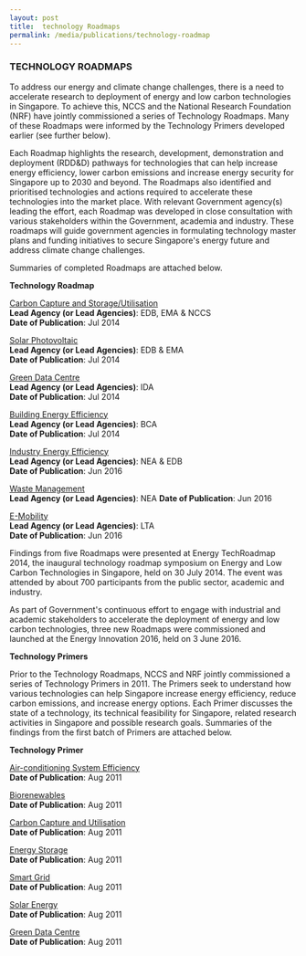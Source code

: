 ```yaml
---
layout: post
title:  technology Roadmaps
permalink: /media/publications/technology-roadmap
---
```


### TECHNOLOGY ROADMAPS

To address our energy and climate change challenges, there is a need to accelerate research to deployment of energy and low carbon technologies in Singapore. To achieve this, NCCS and the National Research Foundation (NRF) have jointly commissioned a series of Technology Roadmaps. Many of these Roadmaps were informed by the Technology Primers developed earlier (see further below).

Each Roadmap highlights the research, development, demonstration and deployment (RDD&D) pathways for technologies that can help increase energy efficiency, lower carbon emissions and increase energy security for Singapore up to 2030 and beyond. The Roadmaps also identified and prioritised technologies and actions required to accelerate these technologies into the market place. With relevant Government agency(s) leading the effort, each Roadmap was developed in close consultation with various stakeholders within the Government, academia and industry. These roadmaps will guide government agencies in formulating technology master plans and funding initiatives to secure Singapore's energy future and address climate change challenges.

Summaries of completed Roadmaps are attached below.

**Technology Roadmap**

[<a href="/docs/default-source/default-document-library/carbon-capture-and-storage-utilisation-singapore-perspectives.pdf" target="_blank">Carbon Capture and Storage/Utilisation</a>](/docs/default-source/default-document-library/carbon-capture-and-storage-utilisation-singapore-perspectives.pdf)  
**Lead Agency (or Lead Agencies)**: EDB, EMA & NCCS  
**Date of Publication**: Jul 2014

[<a href="/docs/default-source/default-document-library/solar-photovoltaic-roadmap-for-singapore-a-summary.pdf" target="_blank">Solar Photovoltaic</a>](/docs/default-source/default-document-library/solar-photovoltaic-roadmap-for-singapore-a-summary.pdf)  
**Lead Agency (or Lead Agencies)**: EDB & EMA  
**Date of Publication**: Jul 2014

[<a href="/docs/default-source/default-document-library/green-data-centre-technology-roadmap.pdf" target="_blank">Green Data Centre</a>](/docs/default-source/default-document-library/green-data-centre-technology-roadmap.pdf)  
**Lead Agency (or Lead Agencies)**: IDA  
**Date of Publication**: Jul 2014

[<a href="/docs/default-source/default-document-library/building-energy-efficiency-r-and-d-roadmap.pdf" target="_blank">Building Energy Efficiency</a>](/docs/default-source/default-document-library/building-energy-efficiency-r-and-d-roadmap.pdf)  
**Lead Agency (or Lead Agencies)**: BCA  
**Date of Publication**: Jul 2014

[<a href="/docs/default-source/default-document-library/industry-energy-efficiency-technology-roadmap.pdf" target="_blank">Industry Energy Efficiency</a>](/docs/default-source/default-document-library/industry-energy-efficiency-technology-roadmap.pdf)  
**Lead Agency (or Lead Agencies)**: NEA & EDB  
**Date of Publication**: Jun 2016

[<a href="/docs/default-source/default-document-library/solid-waste-management-technology-roadmap.pdf" target="_blank">Waste Management</a>](/docs/default-source/default-document-library/solid-waste-management-technology-roadmap.pdf)  
**Lead Agency (or Lead Agencies)**: NEA
**Date of Publication**: Jun 2016

[<a href="/docs/default-source/default-document-library/e-mobility-technology-roadmap.pdf" target="_blank">E-Mobility</a>](/docs/default-source/default-document-library/e-mobility-technology-roadmap.pdf)  
**Lead Agency (or Lead Agencies)**: LTA  
**Date of Publication**: Jun 2016

Findings from five Roadmaps were presented at Energy TechRoadmap 2014, the inaugural technology roadmap symposium on Energy and Low Carbon Technologies in Singapore, held on 30 July 2014. The event was attended by about 700 participants from the public sector, academic and industry.

As part of Government's continuous effort to engage with industrial and academic stakeholders to accelerate the deployment of energy and low carbon technologies, three new Roadmaps were commissioned and launched at the Energy Innovation 2016, held on 3 June 2016.

**Technology Primers**

Prior to the Technology Roadmaps, NCCS and NRF jointly commissioned a series of Technology Primers in 2011. The Primers seek to understand how various technologies can help Singapore increase energy efficiency, reduce carbon emissions, and increase energy options. Each Primer discusses the state of a technology, its technical feasibility for Singapore, related research activities in Singapore and possible research goals. Summaries of the findings from the first batch of Primers are attached below.

**Technology Primer**

[<a href="/docs/default-source/default-document-library/air-con-system-efficiency-primer-a-summary.pdf" target="_blank">Air-conditioning System Efficiency</a>](/docs/default-source/default-document-library/air-con-system-efficiency-primer-a-summary.pdf)  
**Date of Publication**: Aug 2011

[<a href="/docs/default-source/default-document-library/air-con-system-efficiency-primer-a-summary.pdf" target="_blank">Biorenewables</a>](/docs/default-source/default-document-library/air-con-system-efficiency-primer-a-summary.pdf)  
**Date of Publication**: Aug 2011

[<a href="/docs/default-source/default-document-library/carbon-capture-and-storage-utilisation-technology-primer-a-summary.pdf" target="_blank">Carbon Capture and Utilisation</a>](/docs/default-source/default-document-library/carbon-capture-and-storage-utilisation-technology-primer-a-summary.pdf)  
**Date of Publication**: Aug 2011

[<a href="/docs/default-source/default-document-library/energy-storage-technology-primer-a-summary.pdf" target="_blank">Energy Storage</a>](/docs/default-source/default-document-library/energy-storage-technology-primer-a-summary.pdf)  
**Date of Publication**: Aug 2011

[<a href="/docs/default-source/default-document-library/smart-grid-technology-primer-a-summary.pdf" target="_blank">Smart Grid</a>](/docs/default-source/default-document-library/smart-grid-technology-primer-a-summary.pdf)  
**Date of Publication**: Aug 2011

[<a href="/docs/default-source/default-document-library/solar-energy-technology-primer-a-summary.pdf" target="_blank">Solar Energy</a>](/docs/default-source/default-document-library/solar-energy-technology-primer-a-summary.pdf)  
**Date of Publication**:  Aug 2011

[<a href="/docs/default-source/default-document-library/green-data-centre-technology-primer-a-summary.pdf" target="_blank">Green Data Centre</a>](/docs/default-source/default-document-library/green-data-centre-technology-primer-a-summary.pdf)  
**Date of Publication**:  Aug 2011





